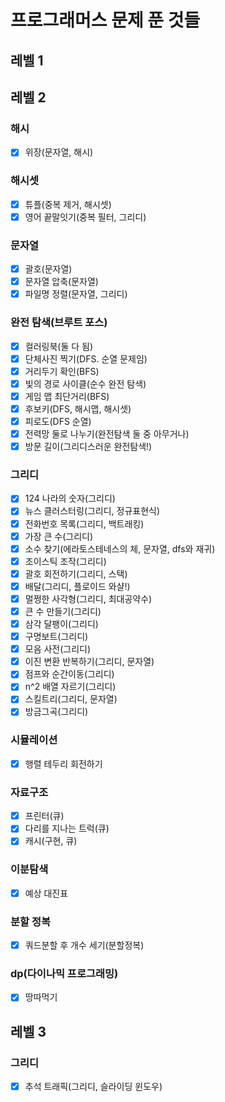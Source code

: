 
# 프로그래머스 문제 푼 것들

## 레벨 1

## 레벨 2
### 해시
  - [x] 위장(문자열, 해시)

### 해시셋
  - [x] 튜플(중복 제거, 해시셋)
  - [x] 영어 끝말잇기(중복 필터, 그리디)

### 문자열
  - [x] 괄호(문자열)
  - [x] 문자열 압축(문자열)
  - [x] 파일명 정렬(문자열, 그리디)

### 완전 탐색(브루트 포스)
  -[x] 컬러링북(둘 다 됨)
  -[x] 단체사진 찍기(DFS. 순열 문제임)
  -[x] 거리두기 확인(BFS)
  -[x] 빛의 경로 사이클(순수 완전 탐색)
  -[x] 게임 맵 최단거리(BFS)
  -[x] 후보키(DFS, 해시맵, 해시셋)
  -[x] 피로도(DFS 순열)
  -[x] 전력망 둘로 나누기(완전탐색 둘 중 아무거나)
  -[x] 방문 길이(그리디스러운 완전탐색!)

### 그리디
  -[x] 124 나라의 숫자(그리디)
  -[x] 뉴스 클러스터링(그리디, 정규표현식)
  -[x] 전화번호 목록(그리디, 백트래킹)
  -[x] 가장 큰 수(그리디)
  -[x] 소수 찾기(에라토스테네스의 체, 문자열, dfs와 재귀)
  -[x] 조이스틱 조작(그리디)
  -[x] 괄호 회전하기(그리디, 스택)
  -[x] 배달(그리디, 플로이드 와샬!)
  -[x] 멀쩡한 사각형(그리디, 최대공약수)
  -[x] 큰 수 만들기(그리디)
  -[x] 삼각 달팽이(그리디)
  -[x] 구명보트(그리디)
  -[x] 모음 사전(그리디)
  -[x] 이진 변환 반복하기(그리디, 문자열)
  -[x] 점프와 순간이동(그리디)
  -[x] n^2 배열 자르기(그리디)
  -[x] 스킬트리(그리디, 문자열)
  -[x] 방금그곡(그리디)

### 시뮬레이션
  -[x] 행렬 테두리 회전하기

### 자료구조
  -[x] 프린터(큐)
  -[x] 다리를 지나는 트럭(큐)
  -[x] 캐시(구현, 큐)

### 이분탐색
  -[x] 예상 대진표

### 분할 정복
  -[x] 쿼드분할 후 개수 세기(분할정복)

### dp(다이나믹 프로그래밍)
  -[x] 땅따먹기

## 레벨 3
### 그리디
  - [x] 추석 트래픽(그리디, 슬라이딩 윈도우)